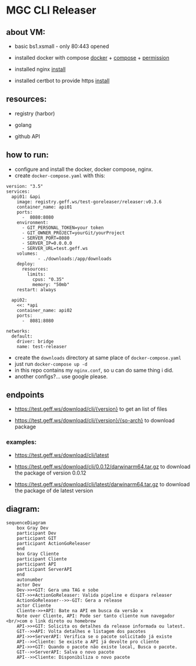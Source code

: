 # MGC CLI Releaser

## about VM:
- basic bs1.xsmall - only 80:443 opened 

- installed docker with compose [docker](https://docs.docker.com/engine/install/ubuntu/) + [compose](https://www.digitalocean.com/community/tutorials/how-to-install-and-use-docker-compose-on-ubuntu-20-04) + [permission](https://stackoverflow.com/questions/48957195/how-to-fix-docker-got-permission-denied-issue)

- installed nginx [install](https://ubuntu.com/tutorials/install-and-configure-nginx#2-installing-nginx)

- installed certbot to provide https [install](https://certbot.eff.org/instructions?ws=nginx&os=ubuntufocal)


## resources:
- registry (harbor)

- golang

- github API

## how to run:
- configure and install the docker, docker compose, nginx.
- create `docker-compose.yaml` with this:
```
version: "3.5"
services:
  api01: &api
    image: registry.geff.ws/test-goreleaser/releaser:v0.3.6
    container_name: api01
    ports:
      -  8080:8080
    environment:
      - GIT_PERSONAL_TOKEN=your token
      - GIT_OWNER_PROJECT=yourGit/yourProject
      - SERVER_PORT=8080
      - SERVER_IP=0.0.0.0
      - SERVER_URL=test.geff.ws
    volumes:
            - ./downloads:/app/downloads
    deploy:
      resources:
        limits:
          cpus: "0.35"
          memory: "50mb"
    restart: always

  api02:
    <<: *api
    container_name: api02
    ports:
      -  8081:8080

networks:
  default:
    driver: bridge
    name: test-releaser

```
- create the `downloads` directory at same place of `docker-compose.yaml`
- just run `docker-compose up -d`
- in this repo contains my `nginx.conf`, so u can do same thing i did.
- another configs?... use google please.

## endpoints

- https://test.geff.ws/download/cli/{version} to get an list of files

- https://test.geff.ws/download/cli/{version}/{so-arch} to download package

### examples: 
-   https://test.geff.ws/download/cli/latest

-   https://test.geff.ws/download/cli/0.0.12/darwinarm64.tar.gz to download the package of version 0.0.12

-   https://test.geff.ws/download/cli/latest/darwinarm64.tar.gz to download the package of de latest version

## diagram:
```mermaid
sequenceDiagram
    box Gray Dev
    participant Dev
    participant GIT
    participant ActionGoReleaser
    end
    box Gray Cliente
    participant Cliente
    participant API
    participant ServerAPI
    end
    autonumber
    actor Dev
    Dev->>+GIT: Gera uma TAG e sobe
    GIT->>+ActionGoReleaser: Valida pipeline e dispara releaser
    ActionGoReleaser-->>-GIT: Gera a release
    actor Cliente
    Cliente->>+API: Bate na API em busca da versão x
    Note over Cliente, API: Pode ser tanto cliente num navegador <br/>com o link direto ou homebrew
    API->>+GIT: Solicita os detalhes da release informada ou latest.
    GIT-->>API: Volta detalhes e listagem dos pacotes
    API->>+ServerAPI: Verifica se o pacote solicitado já existe
    API-->>Cliente: Se existe a API já devolte pro cliente
    API->>+GIT: Quando o pacote não existe local, Busca o pacote.
    GIT-->>ServerAPI: Salva o novo pacote
    API-->>Cliente: Disponibiliza o novo pacote
```
